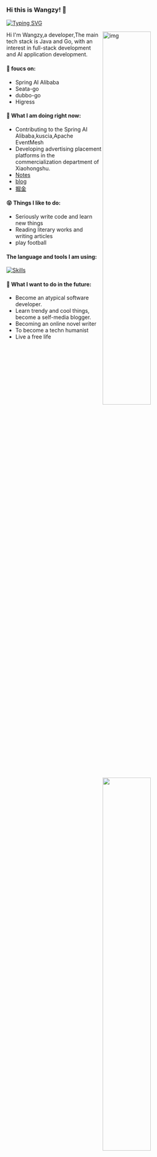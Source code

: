 ### Hi this is Wangzy! 👋

[![Typing SVG](https://readme-typing-svg.demolab.com?font=Fira+Code&pause=1000&width=435&lines=To+become+a+techn+humanist)](https://git.io/typing-svg)


<img align="right" alt="img" src="https://pic1.imgdb.cn/item/6851366658cb8da5c8553f0f.png" width="50%" height="auto" />
<img width="50%" align="right" src="https://streak-stats.demolab.com?user=Wangzy455&theme=tokyonight&hide_border=%E5%81%87&short_numbers=%E5%81%87" />



Hi I'm Wangzy,a developer,The main tech stack is Java and Go, with an interest in full-stack development and AI application development.

#### 🙋 foucs on:
- Spring AI Alibaba
- Seata-go
- dubbo-go
- Higress

#### 🚀 What I am doing right now:

- Contributing to the Spring AI Alibaba,kuscia,Apache EventMesh
- Developing advertising placement platforms in the commercialization department of Xiaohongshu.
- [Notes](https://eidmhtf0u0h.feishu.cn/wiki/Myohws53liOskmks9vLcHCEinnh)
- [blog](https://wzy455.top)
- [掘金](https://juejin.cn/user/1238527769054938)

#### 😝 Things I like to do:

- Seriously write code and learn new things 
- Reading literary works and writing articles
- play football

#### The language and tools I am using:
[![Skills](https://skillicons.dev/icons?i=java,go,react,vue,unity)](https://github.com/AndriiMaliuta)


#### 🔭 What I want to do in the future:
- Become an atypical software developer.
- Learn trendy and cool things, become a self-media blogger.
- Becoming an online novel writer
- To become a techn humanist
- Live a free life
